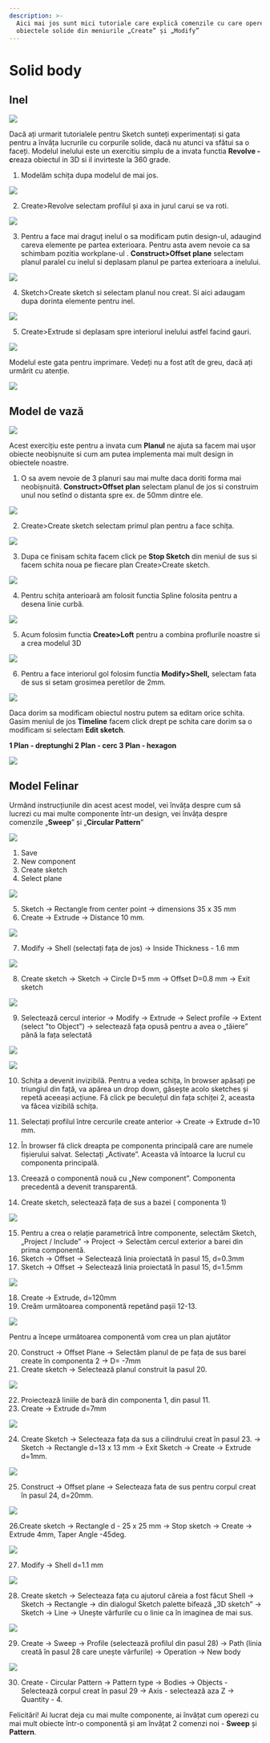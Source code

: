 ```yaml
---
description: >-
  Aici mai jos sunt mici tutoriale care explică comenzile cu care operezi pe
  obiectele solide din meniurile „Create” și „Modify”
---
```


# Solid body

## Inel

![](https://lh4.googleusercontent.com/bDkRK33zERfcdyXvasN4vSLCEFrJK2FJ6KCKi6PQrlp7uYyV_yJbeKMB5xyovypSoA5c6YPH8NcoLc4DaoxHnslP9fs-qEGsvUCHcQC68tok3Hzsp6koFgLvLr6xTG550S0fejm6)

Dacă ați urmarit tutorialele pentru Sketch sunteți experimentați si gata pentru a învăța lucrurile cu corpurile solide, dacă nu atunci va sfătui sa o faceți.                                                                                    Modelul inelului este un exercitiu simplu de a invata functia **Revolve - c**reaza obiectul in 3D si il invirteste la 360 grade.

1. Modelăm schița dupa modelul de mai jos.

![](https://lh6.googleusercontent.com/0Bb2dtOKSXu4bsidWIMMGZ4MZtwLIYB2vQCpe2qUpd39-jBT9gjb_EL7weN3fEl3eRnSbl19IB2Vdu2tMOQbD4A53zdG-NfUEzAwhUiu_X8RUA8tsoWf9GS8Id62064WXP6IMwW7)

2. Create&gt;Revolve  selectam profilul și axa in jurul carui se va roti.

![](../.gitbook/assets/tempsnip5.png)

3. Pentru a face mai draguț inelul o sa modificam putin design-ul, adaugind careva elemente pe partea exterioara. Pentru asta avem nevoie ca sa schimbam pozitia workplane-ul .                                                              **Construct&gt;Offset plane**  selectam planul paralel cu inelul si deplasam planul pe partea exterioara a inelului.

![](../.gitbook/assets/image%20%28114%29.png)

4. Sketch&gt;Create sketch si selectam planul nou creat. Si aici adaugam dupa dorinta elemente pentru inel.

![](../.gitbook/assets/image%20%2829%29.png)

5. Create&gt;Extrude si deplasam spre interiorul inelului astfel facind gauri.

![](../.gitbook/assets/image%20%28120%29.png)

Modelul este gata pentru imprimare. Vedeți nu a fost atît de greu, dacă ați urmărit cu atenție.

![](../.gitbook/assets/image%20%28169%29.png)

## Model de vază

![](../.gitbook/assets/image%20%2878%29.png)

Acest exercițiu este pentru a invata cum **Planul** ne ajuta sa facem mai ușor obiecte neobișnuite si cum am putea implementa mai mult design in obiectele noastre.

1. O sa avem nevoie de 3 planuri sau mai multe daca doriti forma mai neobișnuită. **Construct&gt;Offset plan** selectam planul de jos si construim unul nou setînd o distanta spre ex. de 50mm dintre ele.

![](../.gitbook/assets/image%20%289%29.png)

2. Create&gt;Create sketch selectam primul plan pentru a face schița.

![](../.gitbook/assets/image%20%2880%29.png)

3. Dupa ce finisam schita facem click pe **Stop Sketch** din meniul de sus si facem schita noua pe fiecare plan Create&gt;Create sketch.

![](../.gitbook/assets/image%20%28178%29.png)

4. Pentru schița anterioară am folosit functia Spline folosita pentru a desena linie curbă.

![](../.gitbook/assets/image%20%28176%29.png)

5. Acum folosim functia **Create&gt;Loft** pentru a combina proflurile noastre si a crea modelul 3D                               

![](../.gitbook/assets/image%20%2868%29.png)

6. Pentru a face interiorul gol folosim functia **Modify&gt;Shell,** selectam fata de sus si setam grosimea peretilor de 2mm.

![](../.gitbook/assets/image%20%286%29.png)

Daca dorim sa modificam obiectul nostru putem sa editam orice schita. Gasim meniul de jos **Timeline** facem click drept pe schita care dorim sa o modificam si selectam **Edit sketch**.

**1 Plan - dreptunghi                                                                                                                                                          2 Plan - cerc                                                                                                                                                                      3 Plan - hexagon**

![](../.gitbook/assets/image%20%28115%29.png)

## Model Felinar

Urmând instrucțiunile din acest acest model, vei învăța despre cum să lucrezi cu mai multe componente într-un design, vei învăța despre comenzile „**Sweep**” și „**Circular Pattern**”

![](../.gitbook/assets/image%20%2870%29.png)

1. Save
2. New component
3. Create sketch
4. Select plane

![](../.gitbook/assets/image%20%28181%29.png)

5. Sketch -&gt; Rectangle from center point -&gt; dimensions 35 x 35 mm  
6. Create -&gt; Extrude -&gt; Distance 10 mm.

![](../.gitbook/assets/image%20%28152%29.png)

7. Modify -&gt; Shell \(selectați fața de jos\) -&gt; Inside Thickness - 1.6 mm

![](../.gitbook/assets/image%20%28144%29.png)

8. Create sketch -&gt; Sketch -&gt; Circle D=5 mm -&gt; Offset D=0.8 mm -&gt; Exit sketch

![](../.gitbook/assets/image%20%28168%29.png)

9. Selectează cercul interior -&gt; Modify -&gt; Extrude -&gt; Select profile -&gt; Extent \(select "to Object"\) -&gt; selectează fața opusă pentru a avea o „tăiere” până la fața selectată

![](../.gitbook/assets/image%20%28133%29.png)

![](../.gitbook/assets/image%20%2835%29.png)

10. Schița a devenit invizibilă. Pentru a vedea schița, în browser apăsați pe triungiul din față, va apărea un drop down, găsește acolo sketches și repetă aceeași acțiune. Fă click pe beculețul din fața schiței 2, aceasta va făcea vizibilă schița.  
11. Selectați profilul între cercurile create anterior -&gt; Create -&gt; Extrude d=10 mm.

12. În browser fă click dreapta pe componenta principală care are numele fișierului salvat. Selectați „Activate”. Aceasta vă întoarce la lucrul cu componenta principală.  
13. Creează o componentă nouă cu „New component”. Componenta precedentă a devenit transparentă.  
14. Create sketch, selectează fața de sus a bazei \( componenta 1\)

![](../.gitbook/assets/image%20%28149%29.png)

15. Pentru a crea o relație parametrică între componente, selectăm Sketch, „Project / Include” -&gt; Project -&gt; Selectăm cercul exterior a barei din prima componentă.   
16. Sketch -&gt; Offset -&gt; Selectează linia proiectată în pasul 15, d=0.3mm  
17. Sketch -&gt; Offset -&gt; Selectează linia proiectată în pasul 15, d=1.5mm  
 

![](../.gitbook/assets/image%20%2882%29.png)

18. Create -&gt; Extrude, d=120mm  
19. Creăm următoarea componentă repetând pașii 12-13.

![](../.gitbook/assets/image%20%28135%29.png)

Pentru a începe următoarea componentă vom crea un plan ajutător

20. Construct -&gt; Offset Plane -&gt; Selectăm planul de pe fața de sus  barei create în componenta 2 -&gt; D= -7mm  
21. Create sketch -&gt; Selectează planul construit la pasul 20.

![](../.gitbook/assets/image%20%28170%29.png)

22. Proiectează liniile de bară din componenta 1, din pasul 11.  
23. Create -&gt; Extrude d=7mm  


![](../.gitbook/assets/image%20%2879%29.png)

24. Create Sketch -&gt; Selecteaza fața da sus a cilindrului creat în pasul 23. -&gt; Sketch -&gt; Rectangle d=13 x 13 mm -&gt; Exit Sketch -&gt; Create -&gt; Extrude d=1mm.

![](../.gitbook/assets/image%20%2846%29.png)

25. Construct -&gt; Offset plane -&gt; Selecteaza fata de sus pentru corpul creat în pasul 24, d=20mm.

![](../.gitbook/assets/image%20%2834%29.png)

26.Create sketch  -&gt; Rectangle d - 25 x 25 mm -&gt; Stop sketch -&gt; Create -&gt; Extrude 4mm, Taper Angle -45deg.

![](../.gitbook/assets/image%20%28137%29.png)

27. Modify -&gt; Shell d=1.1 mm

![](../.gitbook/assets/image%20%28108%29.png)

28. Create sketch -&gt; Selecteaza fața cu ajutorul căreia a fost făcut Shell -&gt; Sketch -&gt; Rectangle -&gt; din dialogul Sketch palette bifează „3D sketch” -&gt; Sketch -&gt; Line -&gt; Unește vârfurile cu o linie ca în imaginea de mai sus.

![](../.gitbook/assets/image%20%28107%29.png)

29. Create -&gt; Sweep -&gt; Profile \(selectează profilul din pasul 28\) -&gt; Path \(linia creată în pasul 28 care unește vârfurile\) -&gt;  Operation -&gt; New body

![](../.gitbook/assets/image%20%28113%29.png)

30. Create - Circular Pattern -&gt; Pattern type -&gt; Bodies -&gt; Objects - Selectează corpul creat în pasul 29 -&gt; Axis - selectează aza Z -&gt; Quantity - 4.

Felicitări! Ai lucrat deja cu mai multe componente, ai învățat cum operezi cu mai mult obiecte într-o componentă și am învățat 2 comenzi noi - **Sweep** și **Pattern**.



